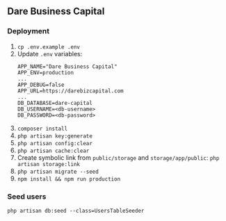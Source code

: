 ## Dare Business Capital

### Deployment
1. `cp .env.example .env`
2. Update `.env` variables:
    ```
    APP_NAME="Dare Business Capital"
    APP_ENV=production
    ...
    APP_DEBUG=false
    APP_URL=https://darebizcapital.com
    ...
    DB_DATABASE=dare-capital
    DB_USERNAME=<db-username>
    DB_PASSWORD=<db-password>
    ```
3. `composer install`
4. `php artisan key:generate`
5. `php artisan config:clear`
6. `php artisan cache:clear`
7. Create symbolic link from `public/storage` and `storage/app/public`: `php artisan storage:link`
8. `php artisan migrate --seed`
9. `npm install && npm run production`

### Seed users
`php artisan db:seed --class=UsersTableSeeder`
